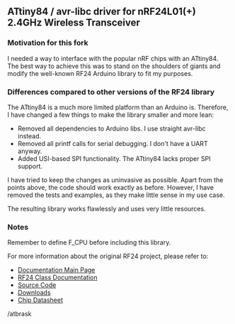 ## ATtiny84 / avr-libc driver for nRF24L01(+) 2.4GHz Wireless Transceiver

### Motivation for this fork
I needed a way to interface with the popular nRF chips with an ATtiny84. The
best way to achieve this was to stand on the shoulders of giants and modify
the well-known RF24 Arduino library to fit my purposes.

### Differences compared to other versions of the RF24 library
The ATtiny84 is a much more limited platform than an Arduino is. Therefore,
I have changed a few things to make the library smaller and more lean:

* Removed all dependencies to Arduino libs. I use straight avr-libc instead.
* Removed all printf calls for serial debugging. I don't have a UART anyway.
* Added USI-based SPI functionality. The ATtiny84 lacks proper SPI support.

I have tried to keep the changes as uninvasive as possible. Apart from the
points above, the code should work exactly as before. However, I have
removed the tests and examples, as they make little sense in my use case.

The resulting library works flawlessly and uses very little resources.

### Notes
Remember to define F_CPU before including this library.

For more information about the original RF24 project, please refer to:

* [Documentation Main Page](http://maniacbug.github.com/RF24)
* [RF24 Class Documentation](http://maniacbug.github.com/RF24/classRF24.html)
* [Source Code](https://github.com/maniacbug/RF24)
* [Downloads](https://github.com/maniacbug/RF24/archives/master)
* [Chip Datasheet](http://www.nordicsemi.com/files/Product/data_sheet/nRF24L01_Product_Specification_v2_0.pdf)

/atbrask

